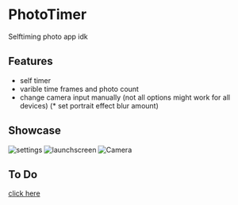 # PhotoTimer
Selftiming photo app idk

## Features
* self timer
* varible time frames and photo count
* change camera input manually (not all options might work for all devices)
(* set portrait effect blur amount)

## Showcase
![settings](https://media.discordapp.net/attachments/867129329363976212/1039525965660954694/image.png?width=309&height=670)
![launchscreen](https://media.discordapp.net/attachments/867129329363976212/1014531039659577444/unknown.png?width=309&height=670)
![Camera](https://media.discordapp.net/attachments/867129329363976212/1039526425654468658/image.png?width=309&height=670)


## To Do
[click here](https://github.com/DragonCat4012/Sha/projects/1)
